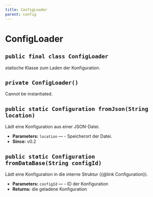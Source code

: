 ```yaml
---
title: ConfigLoader
parent: config
---
```


# ConfigLoader


## `public final class ConfigLoader`

statische Klasse zum Laden der Konfiguration.

## `private ConfigLoader()`

Cannot be instantiated.

## `public static Configuration fromJson(String location)`

Lädt eine Konfiguration aus einer JSON-Datei.

 * **Parameters:** `location` — - Speicherort der Datei.
 * **Since:** v0.2

## `public static Configuration fromDataBase(String configId)`

Lädt eine Konfiguration in die interne Struktur ({@link Configuration}).

 * **Parameters:** `configId` — - ID der Konfiguration
 * **Returns:** die geladene Konfiguration
